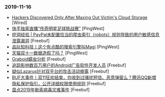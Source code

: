 ### 2019-11-16

* [Hackers Discovered Only After Maxing Out Victim's Cloud Storage](https://www.wired.com/story/data-breach-army-app-security-news) [Wired]
* [快手独家直播“传奇明星足球挑战赛”](https://www.pingwest.com/w/197829) [PingWest]
* [挖洞经验 | PayPal未配置恰当的爬虫索引（robots）规则导致的用户敏感信息泄露漏洞](https://www.freebuf.com/vuls/217007.html) [Freebuf]
* [品玩知科技丨这个有点酷的搜索引擎叫Magi](https://www.pingwest.com/a/197366) [PingWest]
* [天猫双十一数据造假了吗？](https://www.pingwest.com/a/197669) [PingWest]
* [Graboid蠕虫分析](https://www.freebuf.com/articles/network/217100.html) [Freebuf]
* [追踪影响数百万用户的Android广告软件开发人员](https://www.freebuf.com/articles/terminal/219404.html) [Freebuf]
* [疑似Lazarus针对双平台的攻击活动披露](https://www.freebuf.com/articles/system/218901.html) [Freebuf]
* [BUF大事件丨双11狂欢结束，你收到过骚扰短信、恶意弹窗么？腾讯QQ新增隐私保护指引，公开详细权限使用规则](https://www.freebuf.com/news/220072.html) [Freebuf]
* [盘点2019年勒索病毒灾难事件](https://www.freebuf.com/news/218683.html) [Freebuf]
